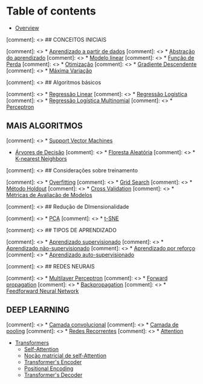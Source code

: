 # Table of contents

* [Overview](README.md)

[comment]: <> ## CONCEITOS INICIAIS

[comment]: <> * [Aprendizado a partir de dados](conceitos-iniciais/aprendizado-a-partir-de-dados/README.md)
[comment]: <> * [Abstração do aprendizado](conceitos-iniciais/aprendizado-a-partir-de-dados/abstracao-do-aprendizado.md)
[comment]: <> * [Modelo linear](conceitos-iniciais/modelo-linear.md)
[comment]: <> * [Função de Perda](conceitos-iniciais/funcao-de-perda/README.md)
[comment]: <> * [Otimização](conceitos-iniciais/funcao-de-perda/otimizacao.md)
[comment]: <> * [Gradiente Descendente](conceitos-iniciais/funcao-de-perda/gradiente-descendente.md)
[comment]: <> * [Máxima Variação](conceitos-iniciais/funcao-de-perda/maxima-variacao.md)

[comment]: <> ## Algoritmos básicos

[comment]: <> * [Regressão Linear](algoritmos-basicos/regressao-linear.md)
[comment]: <> * [Regressão Logística](algoritmos-basicos/regressao-logistica.md)
[comment]: <> * [Regressão Logística Multinomial](algoritmos-basicos/regressao-logistica-multinomial.md)
[comment]: <> * [Perceptron](algoritmos-basicos/perceptron.md)

## MAIS ALGORITMOS

[comment]: <> * [Support Vector Machines](mais-algoritmos/support-vector-machines.md)
* [Árvores de Decisão](mais-algoritmos/arvores-de-decisao.md)
[comment]: <> * [Floresta Aleatória](mais-algoritmos/floresta-aleatoria.md)
[comment]: <> * [K-nearest Neighbors](mais-algoritmos/k-nearest-neighbors.md)

[comment]: <> ## Considerações sobre treinamento

[comment]: <> * [Overfitting](consideracoes-sobre-treinamento/overfitting.md)
[comment]: <> * [Grid Search](consideracoes-sobre-treinamento/grid-search.md)
[comment]: <> * [Método Holdout](consideracoes-sobre-treinamento/metodo-holdout.md)
[comment]: <> * [Cross Validation](consideracoes-sobre-treinamento/cross-validation.md)
[comment]: <> * [Métricas de Avaliação de Modelos](consideracoes-sobre-treinamento/metricas-de-avaliacao-de-modelos.md)

[comment]: <> ## Redução de DImensionalidade

[comment]: <> * [PCA](reducao-de-dimensionalidade/pca.md)
[comment]: <> * [t-SNE](reducao-de-dimensionalidade/t-sne.md)

[comment]: <> ## TIPOS DE APRENDIZADO

[comment]: <> * [Aprendizado supervisionado](tipos-de-aprendizado/aprendizado-supervisionado.md)
[comment]: <> * [Aprendizado não-supervisionado](tipos-de-aprendizado/aprendizado-nao-supervisionado.md)
[comment]: <> * [Aprendizado por reforço](tipos-de-aprendizado/aprendizado-por-reforco.md)
[comment]: <> * [Aprendizado auto-supervisionado](tipos-de-aprendizado/aprendizado-auto-supervisionado.md)

[comment]: <> ## REDES NEURAIS

[comment]: <> * [Multilayer Perceptron](redes-neurais/multilayer-perceptron.md)
[comment]: <> * [Forward propagation](redes-neurais/forward-propagation.md)
[comment]: <> * [Backpropagation](redes-neurais/backpropagation.md)
[comment]: <> * [Feedforward Neural Network](redes-neurais/feedforward-neural-network.md)

## DEEP LEARNING

[comment]: <> * [Camada convolucional](deep-learning/redes-convolucionais/camada-convolucional.md)
[comment]: <> * [Camada de pooling](deep-learning/redes-convolucionais/camada-de-pooling.md)
[comment]: <> * [Redes Recorrentes](deep-learning/redes-recorrentes/README.md)
[comment]: <> * [Attention](deep-learning/redes-recorrentes/attention.md)
* [Transformers](deep-learning/transformers/README.md)
  * [Self-Attention](deep-learning/transformers/self-attention.md)
  * [Noção matricial de self-Attention](deep-learning/self-attention-matricial.md)
  * [Transformer's Encoder](deep-learning/transformers/transformer's-encoder.md)
  * [Positional Encoding](deep-learning/transformers/positional-encoding.md)
  * [Transformer's Decoder](deep-learning/transformers/transformer's-decoder.md)

